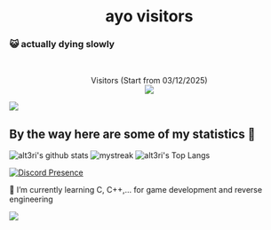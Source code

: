 <h1 align="center">ayo visitors</h1>

### :smiley_cat: actually dying slowly
</br>
<p align="center">
Visitors (Start from 03/12/2025)<br>
<img src="https://count.getloli.com/@alteri?name=alteri&theme=miku&padding=7&offset=0&align=top&scale=1&pixelated=1&darkmode=auto"/>
</p>
<a href="https://www.youtube.com/watch?v=dQw4w9WgXcQ"><img src="https://user-images.githubusercontent.com/73097560/115834477-dbab4500-a447-11eb-908a-139a6edaec5c.gif"></a>

## By the way here are some of my statistics 🚀
![alt3ri's github stats](https://github-readme-stats.vercel.app/api?username=alt3ri&show_icons=true&theme=tokyonight)
<img src="https://github-readme-streak-stats.herokuapp.com/?user=alt3ri&theme=tokyonight" alt="mystreak"/>
![alt3ri's Top Langs](https://github-readme-stats.vercel.app/api/top-langs/?username=alt3ri&theme=tokyonight&layout=compact)

[![Discord Presence](https://lanyard.cnrad.dev/api/902534396752588861?theme=dark&bg=6b6e58&animated=true&hideDiscrim=true&borderRadius=30px&idleMessage=Nothing)](https://discord.com/users/902534396752588861)

🌱 I’m currently learning C, C++,... for game development and reverse engineering

<a href="https://www.youtube.com/watch?v=dQw4w9WgXcQ"><img src="https://user-images.githubusercontent.com/73097560/115834477-dbab4500-a447-11eb-908a-139a6edaec5c.gif"></a>
